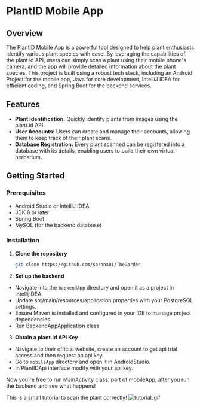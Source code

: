 # PlantID Mobile App

## Overview
The PlantID Mobile App is a powerful tool designed to help plant enthusiasts identify various plant species with ease. By leveraging the capabilities of the plant.id API, users can simply scan a plant using their mobile phone's camera, and the app will provide detailed information about the plant species. This project is built using a robust tech stack, including an Android Project for the mobile app, Java for core development, IntelliJ IDEA for efficient coding, and Spring Boot for the backend services.

## Features
- **Plant Identification:** Quickly identify plants from images using the plant.id API.
- **User Accounts:** Users can create and manage their accounts, allowing them to keep track of their plant scans.
- **Database Registration:** Every plant scanned can be registered into a database with its details, enabling users to build their own virtual herbarium.

## Getting Started

### Prerequisites
- Android Studio or IntelliJ IDEA
- JDK 8 or later
- Spring Boot
- MySQL (for the backend database)

### Installation
1. **Clone the repository**
   ```sh
   git clone https://github.com/sorana01/TheGarden
   
2. **Set up the backend**
- Navigate into the `backendApp` directory and open it as a project in IntellijIDEA.
 - Update src/main/resources/application.properties with your PostgreSQL settings.
 - Ensure Maven is installed and configured in your IDE to manage project dependencies.
 - Run BackendAppApplication class.

3. **Obtain a plant.id API Key**
  - Navigate to their official website, create an account to get api trial access and then request an api key.
  - Go to `mobileApp` directory and open it in AndroidStudio.
  - In PlantIDApi interface modify with your api key.

Now you're free to run MainActivity class, part of mobileApp, after you run the backend and see what happens!

This is a small tutorial to scan the plant correctly!
![tutorial_gif](https://github.com/sorana01/TheGarden/assets/74464853/9daa6f32-0f4d-471a-a5c6-ed5e320f979b)



